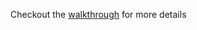 Checkout the [walkthrough](https://niuye8911.github.io/rapidlib-linux/walkthrough/) for more details

